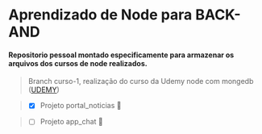 # **Aprendizado de Node para BACK-AND**

 #### Repositorio pessoal montado especificamente para armazenar os arquivos dos cursos de node realizados.

  > Branch curso-1, realização do curso da Udemy node com mongedb ([UDEMY](https://www.udemy.com/course/curso-completo-do-desenvolvedor-nodejs/))
  
  > - [x] Projeto portal_noticias :page_with_curl:
   
  > - [ ] Projeto app_chat :email:

